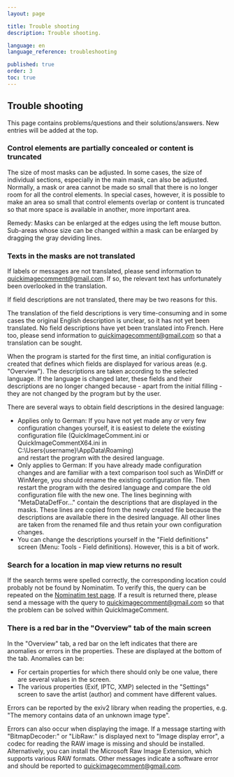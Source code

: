 ```yaml
---
layout: page

title: Trouble shooting
description: Trouble shooting.

language: en
language_reference: troubleshooting

published: true
order: 3
toc: true
---
```


## Trouble shooting

This page contains problems/questions and their solutions/answers. New entries will be added at the top.

### Control elements are partially concealed or content is truncated
The size of most masks can be adjusted. In some cases, the size of individual sections, especially in the main mask, can also be adjusted. Normally, a mask or area cannot be made so small that there is no longer room for all the control elements. In special cases, however, it is possible to make an area so small that control elements overlap or content is truncated so that more space is available in another, more important area.

Remedy: Masks can be enlarged at the edges using the left mouse button. Sub-areas whose size can be changed within a mask can be enlarged by dragging the gray deviding lines.

### Texts in the masks are not translated
If labels or messages are not translated, please send information to <a href="mailto:quickimagecomment@gmail.com">quickimagecomment@gmail.com</a>. If so, the relevant text has unfortunately been overlooked in the translation.

If field descriptions are not translated, there may be two reasons for this.

The translation of the field descriptions is very time-consuming and in some cases the original English description is unclear, so it has not yet been translated. No field descriptions have yet been translated into French. Here too, please send information to <a href="mailto:quickimagecomment@gmail.com">quickimagecomment@gmail.com</a> so that a translation can be sought.

When the program is started for the first time, an initial configuration is created that defines which fields are displayed for various areas (e.g. "Overview"). The descriptions are taken according to the selected language. If the language is changed later, these fields and their descriptions are no longer changed because - apart from the initial filling - they are not changed by the program but by the user.

There are several ways to obtain field descriptions in the desired language:

* Applies only to German: If you have not yet made any or very few configuration changes yourself, it is easiest to delete the existing configuration file (QuickImageComment.ini or QuickImageCommentX64.ini in<br>C:\Users\{username}\AppData\Roaming)<br>and restart the program with the desired language.
* Only applies to German: If you have already made configuration changes and are familiar with a text comparison tool such as WinDiff or WinMerge, you should rename the existing configuration file. Then restart the program with the desired language and compare the old configuration file with the new one. The lines beginning with "MetaDataDefFor..." contain the descriptions that are displayed in the masks. These lines are copied from the newly created file because the descriptions are available there in the desired language. All other lines are taken from the renamed file and thus retain your own configuration changes.
* You can change the descriptions yourself in the "Field definitions" screen (Menu: Tools - Field definitions). However, this is a bit of work.

### Search for a location in map view returns no result
If the search terms were spelled correctly, the corresponding location could probably not be found by Nominatim. To verify this, the query can be repeated on the [Nominatim test page](https://nominatim.openstreetmap.org/ui/search.html). If a result is returned there, please send a message with the query to <a href="mailto:quickimagecomment@gmail.com">quickimagecomment@gmail.com</a> so that the problem can be solved within QuickImageComment.

### There is a red bar in the "Overview" tab of the main screen
In the "Overview" tab, a red bar on the left indicates that there are anomalies or errors in the properties. These are displayed at the bottom of the tab. Anomalies can be:
* For certain properties for which there should only be one value, there are several values in the screen.
* The various properties (Exif, IPTC, XMP) selected in the "Settings" screen to save the artist (author) and comment have different values.

Errors can be reported by the exiv2 library when reading the properties, e.g. "The memory contains data of an unknown image type".

Errors can also occur when displaying the image. If a message starting with "BitmapDecoder:" or "LibRaw:" is displayed next to "Image display error", a codec for reading the RAW image is missing and should be installed. Alternatively, you can install the Microsoft Raw Image Extension, which supports various RAW formats. Other messages indicate a software error and should be reported to <a href="mailto:quickimagecomment@gmail.com">quickimagecomment@gmail.com</a>.

